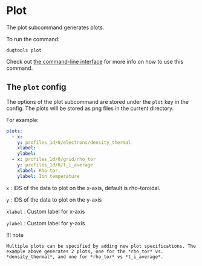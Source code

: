 # Plot

The plot subcommand generates plots.

To run the command:

`duqtools plot`

Check out [the command-line interface](/command-line-interface/#plot) for more info on how to use this command.


## The `plot` config

The options of the plot subcommand are stored under the `plot` key in the config. The plots will be stored as png files in the current directory.

For example:

```yaml title="duqtools.yaml"
plots:
  - x:
    y: profiles_1d/0/electrons/density_thermal
    xlabel:
    ylabel:
  - x: profiles_1d/0/grid/rho_tor
    y: profiles_1d/0/t_i_average
    xlabel: Rho tor.
    ylabel: Ion temperature
```


`x`
: IDS of the data to plot on the x-axis, default is rho-toroidal.

`y`
: IDS of the data to plot on the y-axis

`xlabel`
: Custom label for x-axis

`ylabel`
: Custom label for y-axis

!!! note

    Multiple plots can be specified by adding new plot specifications. The example above generates 2 plots, one for the *rho_tor* vs. *density_thermal*, and one for *rho_tor* vs *t_i_average*.
